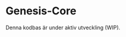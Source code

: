# Genesis-Core
Denna kodbas är under aktiv utveckling (WIP).

<!--
>
> - Paper only: boten körs enbart mot Bitfinex Paper‑account. Livehandel aktiveras först när utvecklaren uttryckligen beslutar det.
> - Single‑user: endast repoägaren/utvecklaren utvecklar och använder boten.  

Minimal kärna med FastAPI, config-validering, observability och Bitfinex IO.

## Setup (Python 3.11)

```powershell
python -m venv .venv
. .\.venv\Scripts\Activate.ps1
pip install -e .[dev]
uvicorn core.server:app --reload --app-dir src
```

Hälsa:

```bash
curl http://127.0.0.1:8000/health
```

## Testskript (Bitfinex)

Kräver ifylld `.env` (baserat på `.env.example`) för auth-test (auth-klienter tillkommer).

```bash
python scripts/test_rest_public.py
python scripts/test_ws_public.py
```

## Endpoints

- `GET /health` – enkel hälsokontroll.
- `GET /observability/dashboard` – counters/gauges/events.
- `POST /config/validate` – body: JSON-config, svar: `{valid, errors}`.
- `POST /config/diff` – body: `{old, new}`, svar: `{changes}`.
- `POST /config/audit` – body: `{changes, user}`, append-only logg i `logs/config_audit.log`.

Exempel:

```bash
curl -s http://127.0.0.1:8000/health
curl -s http://127.0.0.1:8000/observability/dashboard
curl -s -X POST http://127.0.0.1:8000/config/validate -H 'Content-Type: application/json' -d '{"dry_run":true}'
curl -s -X POST http://127.0.0.1:8000/config/diff -H 'Content-Type: application/json' -d '{"old":{"x":1},"new":{"x":2}}'
curl -s -X POST http://127.0.0.1:8000/config/audit -H 'Content-Type: application/json' -d '{"changes":[{"key":"x","old":1,"new":2}],"user":"local"}'
```

### NonceManager

- Per-nyckel nonce i mikrosekunder (µs) med persistens och låsning.
- REST signerar strängen "/api/v2/{endpoint}{nonce}{body-json}" (HMAC-SHA384).
- WS använder millisekunder (ms) i `authNonce` med payload `AUTH{nonce_ms}`.
- Vid "nonce too small" (10114) görs engångs-retry efter `bump_nonce()`.

Auth-REST (curl-exempel – beräkna `bfx-nonce` och `bfx-signature` enligt `core/io/bitfinex/rest_auth.py`):

```bash
curl -s -X POST "https://api.bitfinex.com/v2/auth/r/alerts" \
  -H "Content-Type: application/json" \
  -H "bfx-apikey: <BITFINEX_API_KEY>" \
  -H "bfx-nonce: <NONCE_US>" \
  -H "bfx-signature: <HMAC_SHA384('/api/v2/auth/r/alerts' + NONCE_US + '{}')>" \
  -d '{}'
```

### Curl + PowerShell piping

Generera headers och använd dem direkt i curl (Windows PowerShell):

```powershell
$h = python scripts/build_auth_headers.py auth/r/alerts --body '{}' | ConvertFrom-Json
curl -s -X POST "https://api.bitfinex.com/v2/auth/r/alerts" `
  -H "Content-Type: application/json" `
  -H ("bfx-apikey: " + $h."bfx-apikey") `
  -H ("bfx-nonce: " + $h."bfx-nonce") `
  -H ("bfx-signature: " + $h."bfx-signature") `
  -d '{}'
```

### API‑nycklar (Paper account)

- Utveckling: Boten är en singel-user och används/utvecklas endast av utvecklaren för paper account och är för utveckling och testning, API nycklarna som används nu är API keys för paper account (Simulerad läge) Ingen rädsla att köp/sälj verkligen händer då detta är ett fullt ut paper account.
- Produktion: Boten kommer inte att användas i produktion/live trading tills utvecklaren säger annat.
- Endast nycklar behövs – REST/WS‑URL:er är hårdkodade mot Bitfinex v2. `.env` ska aldrig committas.
- Snabbverifiering:
  - `python scripts/test_ws_public.py` → `{ "ok": true }`
  - `python scripts/test_ws_auth.py` → `{ "ok": true }`
  - `python scripts/test_rest_auth.py` → `{ "status": 200 }`

### WS reconnect – snabbstart

Kör en minimal reconnect‑loop med ping/pong och åter‑auth:

```python
# scripts/run_ws_reconnect.py
import asyncio
from core.io.bitfinex.ws_reconnect import get_ws_reconnect_client

async def main():
    client = get_ws_reconnect_client()
    await client.run()

asyncio.run(main())
```

```powershell
python -c "import asyncio; from core.io.bitfinex.ws_reconnect import get_ws_reconnect_client; asyncio.run(get_ws_reconnect_client().run())"
```

## Pre-commit

```bash
pip install pre-commit
pre-commit install
```

## CI lokalt

```powershell
pwsh -File scripts/ci.ps1
```
-->
